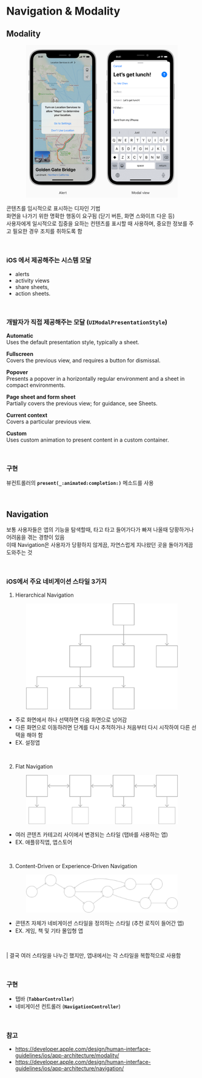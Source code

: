 # Navigation & Modality

## Modality

<div align="center">
    <img src="https://github.com/hyeji-K/fastcampus_iOS_course/blob/main/image/Modality.png" width="400">
</div>

콘텐츠를 임시적으로 표시하는 디자인 기법 <br>
화면을 나가기 위한 명확한 행동이 요구됨 (닫기 버튼, 화면 스와이프 다운 등) <br>
사용자에게 일시적으로 집중을 요하는 컨텐츠를 표시할 때 사용하며, 중요한 정보를 주고 필요한 경우 조치를 취하도록 함 

<br>

### iOS 에서 제공해주는 시스템 모달 
- alerts
- activity views
- share sheets,
- action sheets. 

<br>

### 개발자가 직접 제공해주는 모달 (`UIModalPresentationStyle`)

**Automatic** <br>
Uses the default presentation style, typically a sheet.

**Fullscreen** <br> 
Covers the previous view, and requires a button for dismissal.

**Popover** <br>
Presents a popover in a horizontally regular environment and a sheet in compact environments.

**Page sheet and form sheet** <br> 
Partially covers the previous view; for guidance, see Sheets.

**Current context** <br> 
Covers a particular previous view.

**Custom** <br>
Uses custom animation to present content in a custom container.

<br>

### 구현
뷰컨트롤러의  **`present(_:animated:completion:)`**  메소드를 사용

<br>

## Navigation
보통 사용자들은 앱의 기능을 탐색할때, 타고 타고 들어가다가 빠져 나올때 당황하거나 어려움을 겪는 경향이 있음 <br>
이때 Navigation은 사용자가 당황하지 않게끔, 자연스럽게 지나왔던 곳을 돌아가게끔 도와주는 것

<br>

### iOS에서 주요 네비게이션 스타일 3가지
1. Hierarchical Navigation
<div align="center">
<img src="https://github.com/hyeji-K/fastcampus_iOS_course/blob/main/image/NavigationHierarchical-Graphic_2x.png" width="400">
</div>

- 주로 화면에서 하나 선택하면 다음 화면으로 넘어감 
- 다른 화면으로 이동하려면 단계를 다시 추적하거나 처음부터 다시 시작하여 다른 선택을 해야 함
- EX. 설정앱

<br>

2. Flat Navigation

<div align="center">
<img src="https://github.com/hyeji-K/fastcampus_iOS_course/blob/main/image/NavigationFlat-Graphic_2x.png" width="400">
</div>

- 여러 콘텐츠 카테고리 사이에서 변경되는 스타일 (탭바를 사용하는 앱)
- EX. 애플뮤직앱, 앱스토어

<br>

3. Content-Driven or Experience-Driven Navigation

<div align="center">
<img src="https://github.com/hyeji-K/fastcampus_iOS_course/blob/main/image/NavigationExperienceDriven-Graphic_2x.png" width="400">
</div>

- 콘텐츠 자체가 네비게이션 스타일을 정의하는 스타일 (추천 로직이 들어간 앱)
- EX. 게임, 책 및 기타 몰입형 앱

<br>

| 결국 여러 스타일을 나누긴 했지만, 앱내에서는 각 스타일을 복합적으로 사용함

<br>

### 구현 

- 탭바 (**`TabbarController`**)
- 네비게이션 컨트롤러 (**`NavigationController`**)



<br>


### 참고

- https://developer.apple.com/design/human-interface-guidelines/ios/app-architecture/modality/
- https://developer.apple.com/design/human-interface-guidelines/ios/app-architecture/navigation/